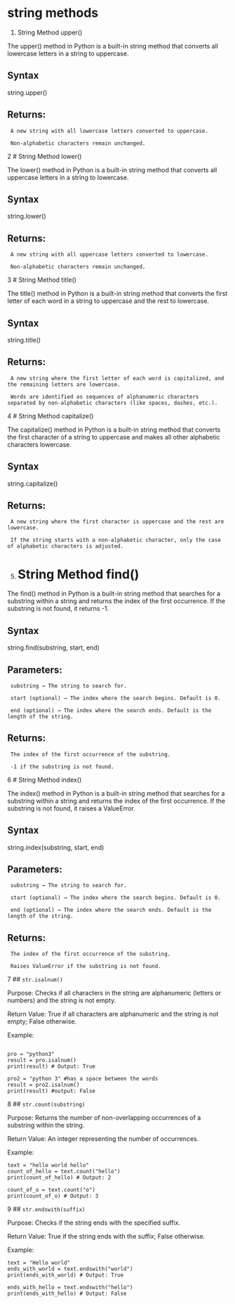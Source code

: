 # string methods

1. String Method upper()

The upper() method in Python is a built-in string method that converts all lowercase letters in a string to uppercase.


## Syntax

string.upper()


## Returns:
     A new string with all lowercase letters converted to uppercase.
     
     Non-alphabetic characters remain unchanged.

2 # String Method lower()

The lower() method in Python is a built-in string method that converts all uppercase letters in a string to lowercase.


## Syntax

string.lower()


## Returns:
     A new string with all uppercase letters converted to lowercase.
     
     Non-alphabetic characters remain unchanged.

3 # String Method title()

The title() method in Python is a built-in string method that converts the first letter of each word in a string to uppercase and the rest to lowercase.


## Syntax

string.title()


## Returns:
     A new string where the first letter of each word is capitalized, and the remaining letters are lowercase.
     
     Words are identified as sequences of alphanumeric characters separated by non-alphabetic characters (like spaces, dashes, etc.).

4 # String Method capitalize()

The capitalize() method in Python is a built-in string method that converts the first character of a string to uppercase and makes all other alphabetic characters lowercase.


## Syntax

string.capitalize()


## Returns:
     A new string where the first character is uppercase and the rest are lowercase.
     
     If the string starts with a non-alphabetic character, only the case of alphabetic characters is adjusted.

5. # String Method find()

The find() method in Python is a built-in string method that searches for a substring within a string and returns the index of the first occurrence. If the substring is not found, it returns -1.

## Syntax

string.find(substring, start, end)

## Parameters:
     substring → The string to search for.

     start (optional) → The index where the search begins. Default is 0.

     end (optional) → The index where the search ends. Default is the length of the string.


## Returns:
     The index of the first occurrence of the substring.
     
     -1 if the substring is not found.    

  6 # String Method index()

The index() method in Python is a built-in string method that searches for a substring within a string and returns the index of the first occurrence. If the substring is not found, it raises a ValueError.


## Syntax

string.index(substring, start, end)

## Parameters:

     substring → The string to search for.

     start (optional) → The index where the search begins. Default is 0.

     end (optional) → The index where the search ends. Default is the length of the string.




## Returns:
     The index of the first occurrence of the substring.
     
     Raises ValueError if the substring is not found.   

 7 ## `str.isalnum()`

Purpose: Checks if all characters in the string are alphanumeric (letters or numbers) and the string is not empty.

Return Value: True if all characters are alphanumeric and the string is not empty; False otherwise.

Example:


```

pro = "python3"
result = pro.isalnum()
print(result) # Output: True

pro2 = "python 3" #has a space between the words
result = pro2.isalnum()
print(result) #output: False

```   

8 ##  `str.count(substring)`

Purpose: Returns the number of non-overlapping occurrences of a substring within the string.

Return Value: An integer representing the number of occurrences.

Example:


```
text = "hello world hello"
count_of_hello = text.count("hello")
print(count_of_hello) # Output: 2

count_of_o = text.count("o")
print(count_of_o) # Output: 3
```

9  ##  `str.endswith(suffix)`

Purpose: Checks if the string ends with the specified suffix.

Return Value: True if the string ends with the suffix; False otherwise.

Example:


```
text = "Hello world"
ends_with_world = text.endswith("world")
print(ends_with_world) # Output: True

ends_with_hello = text.endswith("hello")
print(ends_with_hello) # Output: False

```